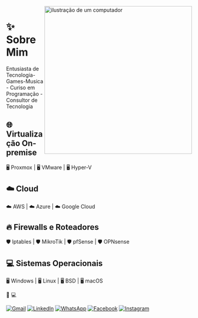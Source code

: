 <img src="https://raw.githubusercontent.com/MicaelliMedeiros/micaellimedeiros/master/image/computer-illustration.png" alt="ilustração de um computador" min-width="400px" max-width="400px" width="400px" align="right">

<p align="left"> 

# ✨ Sobre Mim
Entusiasta de Tecnologia-Games-Musica  -  Curiso em Programação  -  Consultor de Tecnologia

## 🌐 Virtualização On-premise
🖥️ Proxmox | 🖥️ VMware | 🖥️ Hyper-V

## ☁️ Cloud
☁️ AWS | ☁️ Azure | ☁️ Google Cloud

## 🔥 Firewalls e Roteadores
🛡️ Iptables | 🛡️ MikroTik | 🛡️ pfSense | 🛡️ OPNsense

## 💻 Sistemas Operacionais
🖥️ Windows | 🖥️ Linux | 🖥️ BSD | 🖥️ macOS

 🚀 💻

</p>

<p align="left">

  <a href="mailto:idavinunes@gmail.com" title="Gmail">
  <img src="https://img.shields.io/badge/-Gmail-FF0000?style=flat-square&labelColor=FF0000&logo=gmail&logoColor=white&link=mailto:idavinunes@gmail.com" alt="Gmail"/></a>
  <a href="https://www.linkedin.com/in/idavinunes/" title="LinkedIn">
  <img src="https://img.shields.io/badge/-Linkedin-0e76a8?style=flat-square&logo=Linkedin&logoColor=white&link=https://www.linkedin.com/in/idavinunes/" alt="LinkedIn"/></a>
  <a href="https://api.whatsapp.com/send?phone=5521965528916" title="WhatsApp">
  <img src="https://img.shields.io/badge/-WhatsApp-25d366?style=flat-square&labelColor=25d366&logo=whatsapp&logoColor=white&link=https://api.whatsapp.com/send?phone=5521965528916" alt="WhatsApp"/></a>
  <a href="https://www.facebook.com/idavinunes" title="Facebook">
  <img src="https://img.shields.io/badge/-Facebook-3b5998?style=flat-square&labelColor=3b5998&logo=facebook&logoColor=white&link=https://www.facebook.com/idavinunes" alt="Facebook"/></a>
  <a href="https://www.instagram.com/idavinunes" title="Instagram">
  <img src="https://img.shields.io/badge/-Instagram-DF0174?style=flat-square&labelColor=DF0174&logo=instagram&logoColor=white&link=https://www.instagram.com/idavinunes" alt="Instagram"/></a>
</p>

